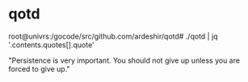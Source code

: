 # qotd
root@univrs:/gocode/src/github.com/ardeshir/qotd# ./qotd | jq '.contents.quotes[].quote'

"Persistence is very important. You should not give up unless you are forced to give up."
